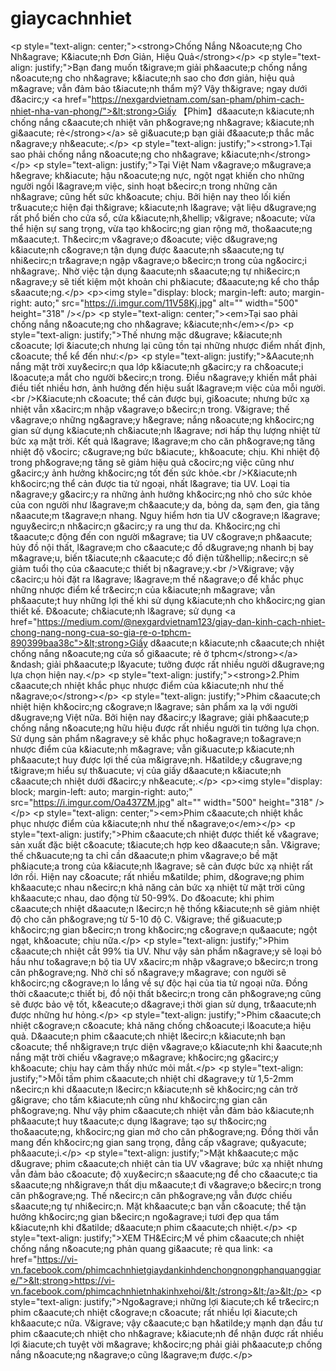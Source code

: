 # giaycachnhiet
&lt;p style="text-align: center;">&lt;strong>Chống Nắng N&amp;oacute;ng Cho Nh&amp;agrave; K&amp;iacute;nh Đơn Giản, Hiệu Quả&lt;/strong>&lt;/p> &lt;p style="text-align: justify;">Bạn đang muốn t&amp;igrave;m giải ph&amp;aacute;p chống nắng n&amp;oacute;ng cho nh&amp;agrave; k&amp;iacute;nh sao cho đơn giản, hiệu quả m&amp;agrave; vẫn đảm bảo t&amp;iacute;nh thẩm mỹ? Vậy th&amp;igrave; ngay dưới đ&amp;acirc;y &lt;a href="https://nexgardvietnam.com/san-pham/phim-cach-nhiet-nha-van-phong/">&lt;strong>Giấy 【Phim】d&amp;aacute;n k&amp;iacute;nh chống nắng c&amp;aacute;ch nhiệt văn ph&amp;ograve;ng nh&amp;agrave; k&amp;iacute;nh gi&amp;aacute; rẻ&lt;/strong>&lt;/a> sẽ gi&amp;uacute;p bạn giải đ&amp;aacute;p thắc mắc n&amp;agrave;y nh&amp;eacute;.&lt;/p> &lt;p style="text-align: justify;">&lt;strong>1.Tại sao phải chống nắng n&amp;oacute;ng cho nh&amp;agrave; k&amp;iacute;nh&lt;/strong>&lt;/p> &lt;p style="text-align: justify;">Tại Việt Nam v&amp;agrave;o m&amp;ugrave;a h&amp;egrave; kh&amp;iacute; hậu n&amp;oacute;ng nực, ngột ngạt khiến cho những người ngồi l&amp;agrave;m việc, sinh hoạt b&amp;ecirc;n trong những căn nh&amp;agrave; cũng hết sức kh&amp;oacute; chịu. Bởi hiện nay theo lối kiến tr&amp;uacute;c hiện đại th&amp;igrave; k&amp;iacute;nh l&amp;agrave; vật liệu d&amp;ugrave;ng rất phổ biến cho cửa sổ, cửa k&amp;iacute;nh,&amp;hellip; v&amp;igrave; n&amp;oacute; vừa thể hiện sự sang trọng, vừa tạo kh&amp;ocirc;ng gian rộng mở, tho&amp;aacute;ng m&amp;aacute;t. Th&amp;ecirc;m v&amp;agrave;o đ&amp;oacute; việc d&amp;ugrave;ng k&amp;iacute;nh c&amp;ograve;n tận dụng được &amp;aacute;nh s&amp;aacute;ng tự nhi&amp;ecirc;n tr&amp;agrave;n ngập v&amp;agrave;o b&amp;ecirc;n trong của ng&amp;ocirc;i nh&amp;agrave;. Nhờ việc tận dụng &amp;aacute;nh s&amp;aacute;ng tự nhi&amp;ecirc;n n&amp;agrave;y sẽ tiết kiệm một khoản chi ph&amp;iacute; đ&amp;aacute;ng kể cho thắp s&amp;aacute;ng.&lt;/p> &lt;p>&lt;img style="display: block; margin-left: auto; margin-right: auto;" src="https://i.imgur.com/11V58Kj.jpg" alt="" width="500" height="318" />&lt;/p> &lt;p style="text-align: center;">&lt;em>Tại sao phải chống nắng n&amp;oacute;ng cho nh&amp;agrave; k&amp;iacute;nh&lt;/em>&lt;/p> &lt;p style="text-align: justify;">Thế nhưng mặc d&amp;ugrave; k&amp;iacute;nh c&amp;oacute; lợi &amp;iacute;ch nhưng lại cũng tồn tại những nhược điểm nhất định, c&amp;oacute; thể kể đến như:&lt;/p> &lt;p style="text-align: justify;">&amp;Aacute;nh nắng mặt trời xuy&amp;ecirc;n qua lớp k&amp;iacute;nh g&amp;acirc;y ra ch&amp;oacute;i l&amp;oacute;a mắt cho người b&amp;ecirc;n trong. Điều n&amp;agrave;y khiến mắt phải điều tiết nhiều hơn, ảnh hưởng đến hiệu suất l&amp;agrave;m việc của mỗi người.&lt;br />K&amp;iacute;nh c&amp;oacute; thể cản được bụi, gi&amp;oacute; nhưng bức xạ nhiệt vẫn x&amp;acirc;m nhập v&amp;agrave;o b&amp;ecirc;n trong. V&amp;igrave; thế v&amp;agrave;o những ng&amp;agrave;y h&amp;egrave; nắng n&amp;oacute;ng kh&amp;ocirc;ng gian sử dụng k&amp;iacute;nh ch&amp;iacute;nh l&amp;agrave; nơi hấp thụ lượng nhiệt từ bức xạ mặt trời. Kết quả l&amp;agrave; l&amp;agrave;m cho căn ph&amp;ograve;ng tăng nhiệt độ v&amp;ocirc; c&amp;ugrave;ng bức b&amp;iacute;, kh&amp;oacute; chịu. Khi nhiệt độ trong ph&amp;ograve;ng tăng sẽ giảm hiệu quả c&amp;ocirc;ng việc cũng như g&amp;acirc;y ảnh hưởng kh&amp;ocirc;ng tốt đến sức khỏe.&lt;br />K&amp;iacute;nh kh&amp;ocirc;ng thể cản được tia tử ngoại, nhất l&amp;agrave; tia UV. Loại tia n&amp;agrave;y g&amp;acirc;y ra những ảnh hưởng kh&amp;ocirc;ng nhỏ cho sức khỏe của con người như l&amp;agrave;m ch&amp;aacute;y da, bỏng da, sạm đen, gia tăng n&amp;aacute;m t&amp;agrave;n nhang. Nguy hiểm hơn tia UV c&amp;ograve;n l&amp;agrave; nguy&amp;ecirc;n nh&amp;acirc;n g&amp;acirc;y ra ung thư da. Kh&amp;ocirc;ng chỉ t&amp;aacute;c động đến con người m&amp;agrave; tia UV c&amp;ograve;n ph&amp;aacute; hủy đồ nội thất, l&amp;agrave;m cho c&amp;aacute;c đồ d&amp;ugrave;ng nhanh bị bay m&amp;agrave;u, biến t&amp;iacute;nh c&amp;aacute;c đồ điện tử&amp;hellip;.n&amp;ecirc;n sẽ giảm tuổi thọ của c&amp;aacute;c thiết bị n&amp;agrave;y.&lt;br />V&amp;igrave; vậy c&amp;acirc;u hỏi đặt ra l&amp;agrave; l&amp;agrave;m thế n&amp;agrave;o để khắc phục những nhược điểm kể tr&amp;ecirc;n của k&amp;iacute;nh m&amp;agrave; vẫn ph&amp;aacute;t huy những lợi thế khi sử dụng k&amp;iacute;nh cho kh&amp;ocirc;ng gian thiết kế. Đ&amp;oacute; ch&amp;iacute;nh l&amp;agrave; sử dụng &lt;a href="https://medium.com/@nexgardvietnam123/giay-dan-kinh-cach-nhiet-chong-nang-nong-cua-so-gia-re-o-tphcm-890399baa38c">&lt;strong>Giấy d&amp;aacute;n k&amp;iacute;nh c&amp;aacute;ch nhiệt chống nắng n&amp;oacute;ng cửa sổ gi&amp;aacute; rẻ ở tphcm&lt;/strong>&lt;/a> &amp;ndash; giải ph&amp;aacute;p l&amp;yacute; tưởng được rất nhiều người d&amp;ugrave;ng lựa chọn hiện nay.&lt;/p> &lt;p style="text-align: justify;">&lt;strong>2.Phim c&amp;aacute;ch nhiệt khắc phục nhược điểm của k&amp;iacute;nh như thế n&amp;agrave;o&lt;/strong>&lt;/p> &lt;p style="text-align: justify;">Phim c&amp;aacute;ch nhiệt hiện kh&amp;ocirc;ng c&amp;ograve;n l&amp;agrave; sản phẩm xa lạ với người d&amp;ugrave;ng Việt nữa. Bởi hiện nay đ&amp;acirc;y l&amp;agrave; giải ph&amp;aacute;p chống nắng n&amp;oacute;ng hữu hiệu được rất nhiều người tin tưởng lựa chọn. Sử dụng sản phẩm n&amp;agrave;y sẽ khắc phục ho&amp;agrave;n to&amp;agrave;n nhược điểm của k&amp;iacute;nh m&amp;agrave; vẫn gi&amp;uacute;p k&amp;iacute;nh ph&amp;aacute;t huy được lợi thế của m&amp;igrave;nh. H&amp;atilde;y c&amp;ugrave;ng t&amp;igrave;m hiểu sự th&amp;uacute; vị của giấy d&amp;aacute;n k&amp;iacute;nh c&amp;aacute;ch nhiệt dưới đ&amp;acirc;y nh&amp;eacute;.&lt;/p> &lt;p>&lt;img style="display: block; margin-left: auto; margin-right: auto;" src="https://i.imgur.com/Oa437ZM.jpg" alt="" width="500" height="318" />&lt;/p> &lt;p style="text-align: center;">&lt;em>Phim c&amp;aacute;ch nhiệt khắc phục nhược điểm của k&amp;iacute;nh như thế n&amp;agrave;o&lt;/em>&lt;/p> &lt;p style="text-align: justify;">Phim c&amp;aacute;ch nhiệt được thiết kế v&amp;agrave; sản xuất đặc biệt c&amp;oacute; t&amp;iacute;ch hợp keo d&amp;aacute;n sẵn. V&amp;igrave; thế ch&amp;uacute;ng ta chỉ cần d&amp;aacute;n phim v&amp;agrave;o bề mặt ph&amp;iacute;a trong của k&amp;iacute;nh l&amp;agrave; sẽ cản được bức xạ nhiệt rất lớn rồi. Hiện nay c&amp;oacute; rất nhiều m&amp;atilde; phim, d&amp;ograve;ng phim kh&amp;aacute;c nhau n&amp;ecirc;n khả năng cản bức xạ nhiệt từ mặt trời cũng kh&amp;aacute;c nhau, dao động từ 50-99%. Do đ&amp;oacute; khi phim c&amp;aacute;ch nhiệt d&amp;aacute;n l&amp;ecirc;n hệ thống k&amp;iacute;nh sẽ giảm nhiệt độ cho căn ph&amp;ograve;ng từ 5-10 độ C. V&amp;igrave; thế gi&amp;uacute;p kh&amp;ocirc;ng gian b&amp;ecirc;n trong kh&amp;ocirc;ng c&amp;ograve;n qu&amp;aacute; ngột ngạt, kh&amp;oacute; chịu nữa.&lt;/p> &lt;p style="text-align: justify;">Phim c&amp;aacute;ch nhiệt cắt 99% tia UV. Như vậy sản phẩm n&amp;agrave;y sẽ loại bỏ hầu như to&amp;agrave;n bộ tia UV x&amp;acirc;m nhập v&amp;agrave;o b&amp;ecirc;n trong căn ph&amp;ograve;ng. Nhờ chỉ số n&amp;agrave;y m&amp;agrave; con người sẽ kh&amp;ocirc;ng c&amp;ograve;n lo lắng về sự độc hại của tia tử ngoại nữa. Đồng thời c&amp;aacute;c thiết bị, đồ nội thất b&amp;ecirc;n trong căn ph&amp;ograve;ng cũng sẽ được bảo vệ tốt, k&amp;eacute;o d&amp;agrave;i thời gian sử dụng, tr&amp;aacute;nh được những hư hỏng.&lt;/p> &lt;p style="text-align: justify;">Phim c&amp;aacute;ch nhiệt c&amp;ograve;n c&amp;oacute; khả năng chống ch&amp;oacute;i l&amp;oacute;a hiệu quả. D&amp;aacute;n phim c&amp;aacute;ch nhiệt l&amp;ecirc;n k&amp;iacute;nh bạn c&amp;oacute; thể nh&amp;igrave;n trực diện v&amp;agrave;o k&amp;iacute;nh khi &amp;aacute;nh nắng mặt trời chiếu v&amp;agrave;o m&amp;agrave; kh&amp;ocirc;ng g&amp;acirc;y kh&amp;oacute; chịu hay cảm thấy nhức mỏi mắt.&lt;/p> &lt;p style="text-align: justify;">Mỗi tấm phim c&amp;aacute;ch nhiệt chỉ d&amp;agrave;y từ 1,5-2mm n&amp;ecirc;n khi d&amp;aacute;n l&amp;ecirc;n k&amp;iacute;nh sẽ kh&amp;ocirc;ng cản trở g&amp;igrave; cho tấm k&amp;iacute;nh cũng như kh&amp;ocirc;ng gian căn ph&amp;ograve;ng. Như vậy phim c&amp;aacute;ch nhiệt vẫn đảm bảo k&amp;iacute;nh ph&amp;aacute;t huy t&amp;aacute;c dụng l&amp;agrave; tạo sự th&amp;ocirc;ng tho&amp;aacute;ng, kh&amp;ocirc;ng gian mở cho căn ph&amp;ograve;ng. Đồng thời vẫn mang đến kh&amp;ocirc;ng gian sang trọng, đẳng cấp v&amp;agrave; qu&amp;yacute; ph&amp;aacute;i.&lt;/p> &lt;p style="text-align: justify;">Mặt kh&amp;aacute;c mặc d&amp;ugrave; phim c&amp;aacute;ch nhiệt cản tia UV v&amp;agrave; bức xạ nhiệt nhưng vẫn đảm bảo c&amp;oacute; độ xuy&amp;ecirc;n s&amp;aacute;ng để cho c&amp;aacute;c tia s&amp;aacute;ng nh&amp;igrave;n thất dịu m&amp;aacute;t đi v&amp;agrave;o b&amp;ecirc;n trong căn ph&amp;ograve;ng. Thế n&amp;ecirc;n căn ph&amp;ograve;ng vẫn được chiếu s&amp;aacute;ng tự nhi&amp;ecirc;n. Mặt kh&amp;aacute;c bạn vẫn c&amp;oacute; thể tận hưởng kh&amp;ocirc;ng gian b&amp;ecirc;n ngo&amp;agrave;i tươi đẹp qua tấm k&amp;iacute;nh khi đ&amp;atilde; d&amp;aacute;n phim c&amp;aacute;ch nhiệt.&lt;/p> &lt;p style="text-align: justify;">XEM TH&amp;Ecirc;M về phim c&amp;aacute;ch nhiệt chống nắng n&amp;oacute;ng phản quang gi&amp;aacute; rẻ qua link: &lt;a href="https://vi-vn.facebook.com/phimcachnhietgiaydankinhdenchongnongphanquanggiare/">&lt;strong>https://vi-vn.facebook.com/phimcachnhietnhakinhxehoi/&lt;/strong>&lt;/a>&lt;/p> &lt;p style="text-align: justify;">Ngo&amp;agrave;i những lợi &amp;iacute;ch kể tr&amp;ecirc;n phim c&amp;aacute;ch nhiệt c&amp;ograve;n c&amp;oacute; rất nhiều lợi &amp;iacute;ch kh&amp;aacute;c nữa. V&amp;igrave; vậy c&amp;aacute;c bạn h&amp;atilde;y mạnh dạn đầu tư phim c&amp;aacute;ch nhiệt cho nh&amp;agrave; k&amp;iacute;nh để nhận được rất nhiều lợi &amp;iacute;ch tuyệt vời m&amp;agrave; kh&amp;ocirc;ng phải giải ph&amp;aacute;p chống nắng n&amp;oacute;ng n&amp;agrave;o cũng l&amp;agrave;m được.&lt;/p>
